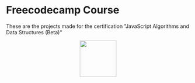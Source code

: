 <h1>Freecodecamp Course</h1>
<p>These are the projects made for the certification "JavaScript Algorithms and Data Structures (Beta)"</p>
<div id="header" align="center">
  <img src="https://media.giphy.com/media/M9gbBd9nbDrOTu1Mqx/giphy.gif" width="100"/>
</div>
